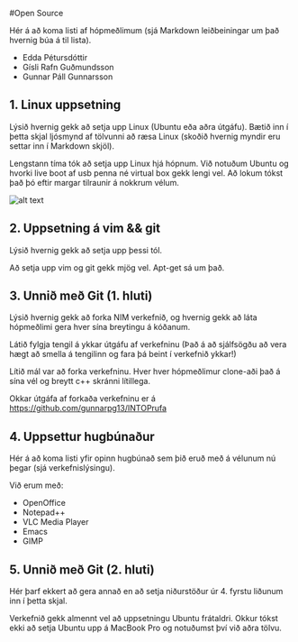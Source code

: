 #Open Source

Hér á að koma listi af hópmeðlimum (sjá Markdown leiðbeiningar um það hvernig búa á til lista).

* Edda Pétursdóttir
* Gísli Rafn Guðmundsson
* Gunnar Páll Gunnarsson

## 1. Linux uppsetning

Lýsið hvernig gekk að setja upp Linux (Ubuntu eða aðra útgáfu). Bætið inn í þetta skjal ljósmynd af tölvunni að ræsa Linux (skoðið hvernig myndir eru settar inn í Markdown skjöl).

Lengstann tíma tók að setja upp Linux hjá hópnum. Við notuðum Ubuntu og hvorki live boot af usb penna né virtual box gekk lengi vel. Að lokum tókst það þó eftir margar tilraunir á nokkrum vélum.

![alt text](http://i.imgur.com/TDsqgOB.jpg "Ubuntu að ræsast")

## 2. Uppsetning á vim && git

Lýsið hvernig gekk að setja upp þessi tól.

Að setja upp vim og git gekk mjög vel. Apt-get sá um það.

## 3. Unnið með Git (1. hluti)

Lýsið hvernig gekk að forka NIM verkefnið, og hvernig gekk að láta hópmeðlimi gera hver sína breytingu á kóðanum.

Látið fylgja tengil á ykkar útgáfu af verkefninu (Það á að sjálfsögðu að vera hægt að smella á tengilinn og fara þá beint í verkefnið ykkar!)

Lítið mál var að forka verkefninu. Hver hver hópmeðlimur clone-aði það á sína vél og breytt c++ skránni lítillega.

Okkar útgáfa af forkaða verkefninu er á https://github.com/gunnarpg13/INTOPrufa

## 4. Uppsettur hugbúnaður

Hér á að koma listi yfir opinn hugbúnað sem þið eruð með á vélunum nú þegar (sjá verkefnislýsingu).

Við erum með:
* OpenOffice
* Notepad++
* VLC Media Player
* Emacs
* GIMP

## 5. Unnið með Git (2. hluti)

Hér þarf ekkert að gera annað en að setja niðurstöður úr 4. fyrstu liðunum inn í þetta skjal.

Verkefnið gekk almennt vel að uppsetningu Ubuntu frátaldri. Okkur tókst ekki að setja Ubuntu upp á MacBook Pro og notuðumst því við aðra tölvu.
